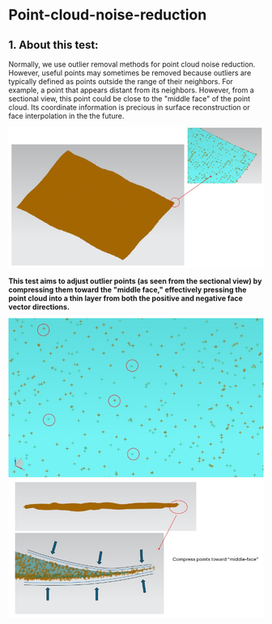 # Point-cloud-noise-reduction
## 1. About this test: 
Normally, we use outlier removal methods for point cloud noise reduction. However, useful points may sometimes be removed because outliers are typically defined as points outside the range of their neighbors. For example, a point that appears distant from its neighbors. However, from a sectional view, this point could be close to the "middle face" of the point cloud. Its coordinate information is precious in surface reconstruction or face interpolation in the the future.

<p align="center">
<img src=https://github.com/Plus-1000/Point-cloud-noise-reduction/blob/main/pic/outlier1.jpg width="600" >
<b>


This test aims to adjust outlier points (as seen from the sectional view) by compressing them toward the "middle face," effectively pressing the point cloud into a thin layer from both the positive and negative face vector directions.

<p align="center">
<img src=https://github.com/Plus-1000/Point-cloud-noise-reduction/blob/main/pic/outlier2.jpg width="600" >
<img src=https://github.com/Plus-1000/Point-cloud-noise-reduction/blob/main/pic/outlier3.jpg width="600" >
<b>

